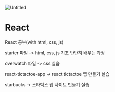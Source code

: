![Untitled](https://github.com/les0498/React/assets/92281453/e1699207-e6d2-4f9b-96b8-445cc1b03d92)

# React
React 공부(with html, css, js)


starter 파일 -> html, css, js 기초 탄탄히 배우는 과정

overwatch 파일 -> css 실습 

react-tictactoe-app -> react tictactoe 앱 만들기 실습 

starbucks -> 스타벅스 웹 사이트 만들기 실습 

